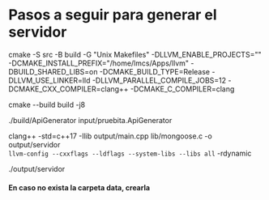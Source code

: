 # Pasos a seguir para generar el servidor

cmake -S src -B build -G "Unix Makefiles"   -DLLVM_ENABLE_PROJECTS=""   -DCMAKE_INSTALL_PREFIX="/home/lmcs/Apps/llvm"   -DBUILD_SHARED_LIBS=on   -DCMAKE_BUILD_TYPE=Release   -DLLVM_USE_LINKER=lld   -DLLVM_PARALLEL_COMPILE_JOBS=12   -DCMAKE_CXX_COMPILER=clang++   -DCMAKE_C_COMPILER=clang

cmake --build build -j8

./build/ApiGenerator input/pruebita.ApiGenerator

clang++ -std=c++17 -Ilib output/main.cpp lib/mongoose.c -o output/servidor \
`llvm-config --cxxflags --ldflags --system-libs --libs all` -rdynamic

./output/servidor


#### En caso no exista la carpeta data, crearla
